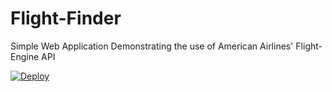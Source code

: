 # Flight-Finder
Simple Web Application Demonstrating the use of American Airlines' Flight-Engine API

[![Deploy](https://www.herokucdn.com/deploy/button.png)](https://heroku.com/deploy)